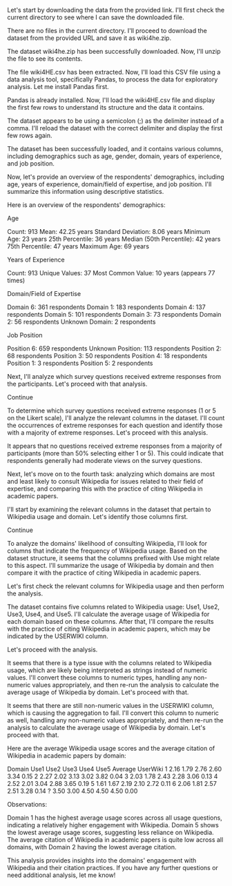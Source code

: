 Let's start by downloading the data from the provided link. I'll first check the current directory to see where I can save the downloaded file.

There are no files in the current directory. I'll proceed to download the dataset from the provided URL and save it as wiki4he.zip.

The dataset wiki4he.zip has been successfully downloaded. Now, I'll unzip the file to see its contents.

The file wiki4HE.csv has been extracted. Now, I'll load this CSV file using a data analysis tool, specifically Pandas, to process the data for exploratory analysis. Let me install Pandas first.

Pandas is already installed. Now, I'll load the wiki4HE.csv file and display the first few rows to understand its structure and the data it contains.

The dataset appears to be using a semicolon (;) as the delimiter instead of a comma. I'll reload the dataset with the correct delimiter and display the first few rows again.

The dataset has been successfully loaded, and it contains various columns, including demographics such as age, gender, domain, years of experience, and job position.


Now, let's provide an overview of the respondents' demographics, including age, years of experience, domain/field of expertise, and job position. I'll summarize this information using descriptive statistics.

Here is an overview of the respondents' demographics:


Age

Count: 913
Mean: 42.25 years
Standard Deviation: 8.06 years
Minimum Age: 23 years
25th Percentile: 36 years
Median (50th Percentile): 42 years
75th Percentile: 47 years
Maximum Age: 69 years

Years of Experience

Count: 913
Unique Values: 37
Most Common Value: 10 years (appears 77 times)

Domain/Field of Expertise

Domain 6: 361 respondents
Domain 1: 183 respondents
Domain 4: 137 respondents
Domain 5: 101 respondents
Domain 3: 73 respondents
Domain 2: 56 respondents
Unknown Domain: 2 respondents

Job Position

Position 6: 659 respondents
Unknown Position: 113 respondents
Position 2: 68 respondents
Position 3: 50 respondents
Position 4: 18 respondents
Position 1: 3 respondents
Position 5: 2 respondents

Next, I'll analyze which survey questions received extreme responses from the participants. Let's proceed with that analysis.

Continue

To determine which survey questions received extreme responses (1 or 5 on the Likert scale), I'll analyze the relevant columns in the dataset. I'll count the occurrences of extreme responses for each question and identify those with a majority of extreme responses. Let's proceed with this analysis.

It appears that no questions received extreme responses from a majority of participants (more than 50% selecting either 1 or 5). This could indicate that respondents generally had moderate views on the survey questions.


Next, let's move on to the fourth task: analyzing which domains are most and least likely to consult Wikipedia for issues related to their field of expertise, and comparing this with the practice of citing Wikipedia in academic papers.


I'll start by examining the relevant columns in the dataset that pertain to Wikipedia usage and domain. Let's identify those columns first.

Continue

To analyze the domains' likelihood of consulting Wikipedia, I'll look for columns that indicate the frequency of Wikipedia usage. Based on the dataset structure, it seems that the columns prefixed with Use might relate to this aspect. I'll summarize the usage of Wikipedia by domain and then compare it with the practice of citing Wikipedia in academic papers.


Let's first check the relevant columns for Wikipedia usage and then perform the analysis.

The dataset contains five columns related to Wikipedia usage: Use1, Use2, Use3, Use4, and Use5. I'll calculate the average usage of Wikipedia for each domain based on these columns. After that, I'll compare the results with the practice of citing Wikipedia in academic papers, which may be indicated by the USERWIKI column.


Let's proceed with the analysis.

It seems that there is a type issue with the columns related to Wikipedia usage, which are likely being interpreted as strings instead of numeric values. I'll convert these columns to numeric types, handling any non-numeric values appropriately, and then re-run the analysis to calculate the average usage of Wikipedia by domain. Let's proceed with that.

It seems that there are still non-numeric values in the USERWIKI column, which is causing the aggregation to fail. I'll convert this column to numeric as well, handling any non-numeric values appropriately, and then re-run the analysis to calculate the average usage of Wikipedia by domain. Let's proceed with that.

Here are the average Wikipedia usage scores and the average citation of Wikipedia in academic papers by domain:


Domain	Use1	Use2	Use3	Use4	Use5	Average UserWiki
1	2.16	1.79	2.76	2.60	3.34	0.15
2	2.27	2.02	3.13	3.02	3.82	0.04
3	2.03	1.78	2.43	2.28	3.06	0.13
4	2.52	2.01	3.04	2.88	3.65	0.19
5	1.61	1.67	2.19	2.10	2.72	0.11
6	2.06	1.81	2.57	2.51	3.28	0.14
?	3.50	3.00	4.50	4.50	4.50	0.00

Observations:

Domain 1 has the highest average usage scores across all usage questions, indicating a relatively higher engagement with Wikipedia.
Domain 5 shows the lowest average usage scores, suggesting less reliance on Wikipedia.
The average citation of Wikipedia in academic papers is quite low across all domains, with Domain 2 having the lowest average citation.

This analysis provides insights into the domains' engagement with Wikipedia and their citation practices. If you have any further questions or need additional analysis, let me know!